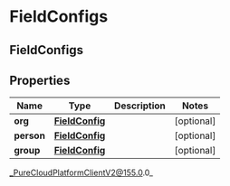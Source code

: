 # FieldConfigs

## FieldConfigs

## Properties

|Name | Type | Description | Notes|
|------------ | ------------- | ------------- | -------------|
| **org** | [**FieldConfig**](FieldConfig) |  | [optional] |
| **person** | [**FieldConfig**](FieldConfig) |  | [optional] |
| **group** | [**FieldConfig**](FieldConfig) |  | [optional] |



_PureCloudPlatformClientV2@155.0.0_
